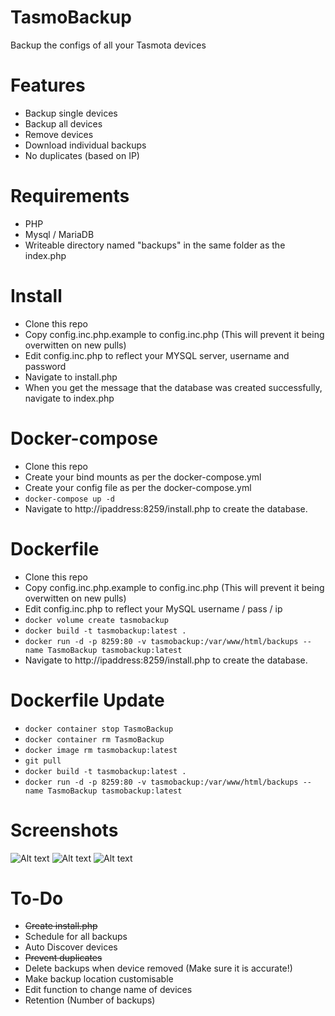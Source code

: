 # TasmoBackup
Backup the configs of all your Tasmota devices

# Features
* Backup single devices
* Backup all devices
* Remove devices
* Download individual backups
* No duplicates (based on IP)

# Requirements

* PHP
* Mysql / MariaDB
* Writeable directory named "backups" in the same folder as the index.php 

# Install

* Clone this repo
* Copy config.inc.php.example to config.inc.php (This will prevent it being overwitten on new pulls)
* Edit config.inc.php to reflect your MYSQL server, username and password
* Navigate to install.php
* When you get the message that the database was created successfully, navigate to index.php

# Docker-compose
* Clone this repo
* Create your bind mounts as per the docker-compose.yml
* Create your config file as per the docker-compose.yml
* ```docker-compose up -d```
* Navigate to http://ipaddress:8259/install.php to create the database.

# Dockerfile

* Clone this repo
* Copy config.inc.php.example to config.inc.php (This will prevent it being overwitten on new pulls)
* Edit config.inc.php to reflect your MySQL username / pass / ip
* ```docker volume create tasmobackup```
* ```docker build -t tasmobackup:latest .```
* ```docker run -d -p 8259:80 -v tasmobackup:/var/www/html/backups --name TasmoBackup tasmobackup:latest```
* Navigate to http://ipaddress:8259/install.php to create the database.

# Dockerfile Update

* ```docker container stop TasmoBackup```
* ```docker container rm TasmoBackup```
* ```docker image rm tasmobackup:latest```
* ```git pull```
* ```docker build -t tasmobackup:latest .```
* ```docker run -d -p 8259:80 -v tasmobackup:/var/www/html/backups --name TasmoBackup tasmobackup:latest``` 

# Screenshots

![Alt text](https://i.imgur.com/dDvz5xA.png)
![Alt text](https://i.imgur.com/qM6drXz.png)
![Alt text](https://i.imgur.com/o79yMXB.png)



# To-Do

* ~~Create install.php~~
* Schedule for all backups
* Auto Discover devices
* ~~Prevent duplicates~~
* Delete backups when device removed (Make sure it is accurate!)
* Make backup location customisable
* Edit function to change name of devices
* Retention (Number of backups)
